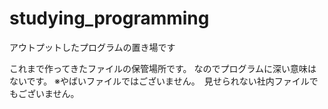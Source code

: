 # studying_programming
アウトプットしたプログラムの置き場です

これまで作ってきたファイルの保管場所です。
なのでプログラムに深い意味はないです。
※やばいファイルではございません。　見せられない社内ファイルでもございません。
